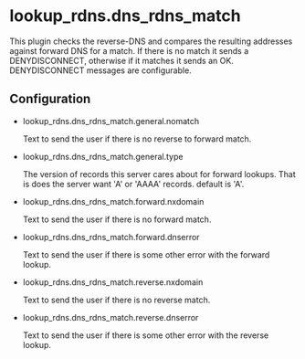 lookup_rdns.dns_rdns_match
===========

This plugin checks the reverse-DNS and compares the resulting addresses
against forward DNS for a match.  If there is no match it sends a
DENYDISCONNECT, otherwise if it matches it sends an OK.  DENYDISCONNECT
messages are configurable.

Configuration
-------------

* lookup_rdns.dns_rdns_match.general.nomatch

  Text to send the user if there is no reverse to forward match.

* lookup_rdns.dns_rdns_match.general.type

  The version of records this server cares about for forward lookups.  That is
  does the server want 'A' or 'AAAA' records.  default is 'A'.

* lookup_rdns.dns_rdns_match.forward.nxdomain

  Text to send the user if there is no forward match.

* lookup_rdns.dns_rdns_match.forward.dnserror

  Text to send the user if there is some other error with the forward lookup.

* lookup_rdns.dns_rdns_match.reverse.nxdomain

  Text to send the user if there is no reverse match.

* lookup_rdns.dns_rdns_match.reverse.dnserror

  Text to send the user if there is some other error with the reverse lookup.
